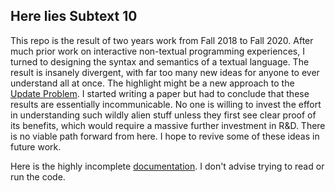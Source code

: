 ## Here lies Subtext 10

This repo is the result of two years work from Fall 2018 to Fall 2020. After
much prior work on interactive non-textual programming experiences, I turned to
designing the syntax and semantics of a textual language. The result is insanely
divergent, with far too many new ideas for anyone to ever understand all at
once. The highlight might be a new approach to the [Update
Problem](https://alarmingdevelopment.org/?p=1465). I started writing a paper but
had to conclude that these results are essentially incommunicable. No one is
willing to invest the effort in understanding such wildly alien stuff unless
they first see clear proof of its benefits, which would require a massive
further investment in R&D. There is no viable path forward from here. I hope to
revive some of these ideas in future work.

Here is the highly incomplete [documentation](doc/language.md). I don't advise
trying to read or run the code.
